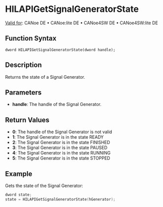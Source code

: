 # HILAPIGetSignalGeneratorState

[Valid for](../../../Shared/FeatureAvailability.md): CANoe DE • CANoe:lite DE • CANoe4SW DE • CANoe4SW:lite DE

## Function Syntax

```
dword HILAPIGetSignalGeneratorState(dword handle);
```

## Description

Returns the state of a Signal Generator.

## Parameters

- **handle**: The handle of the Signal Generator.

## Return Values

- **0**: The handle of the Signal Generator is not valid
- **1**: The Signal Generator is in the state READY
- **2**: The Signal Generator is in the state FINISHED
- **3**: The Signal Generator is in the state PAUSED
- **4**: The Signal Generator is in the state RUNNING
- **5**: The Signal Generator is in the state STOPPED

## Example

Gets the state of the Signal Generator:

```c
dword state;
state = HILAPIGetSignalGeneratorState(hGenerator);
```
